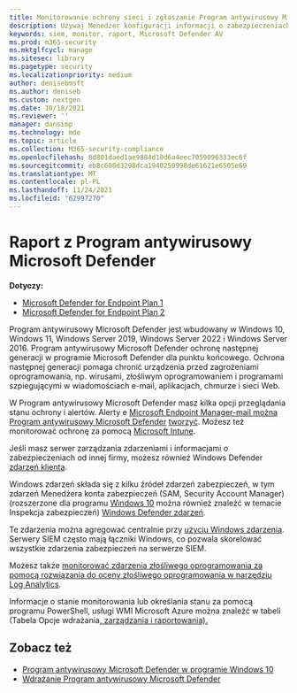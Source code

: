```yaml
---
title: Monitorowanie ochrony sieci i zgłaszanie Program antywirusowy Microsoft Defender informacji
description: Używaj Menedżer konfiguracji informacji o zabezpieczeniach i zarządzaniu zdarzeniami, aby korzystać z raportów, oraz monitoruj program Microsoft Defender AV za pomocą programu PowerShell i WMI.
keywords: siem, monitor, raport, Microsoft Defender AV
ms.prod: m365-security
ms.mktglfcycl: manage
ms.sitesec: library
ms.pagetype: security
ms.localizationpriority: medium
author: denisebmsft
ms.author: deniseb
ms.custom: nextgen
ms.date: 10/18/2021
ms.reviewer: ''
manager: dansimp
ms.technology: mde
ms.topic: article
ms.collection: M365-security-compliance
ms.openlocfilehash: 8d801daed1ae9884d10d6a4eec7059096333ec6f
ms.sourcegitcommit: eb8c600d3298dca1940259998de61621e6505e69
ms.translationtype: MT
ms.contentlocale: pl-PL
ms.lasthandoff: 11/24/2021
ms.locfileid: "62997270"
---
```

# <a name="report-on-microsoft-defender-antivirus"></a>Raport z Program antywirusowy Microsoft Defender

**Dotyczy:**
- [Microsoft Defender for Endpoint Plan 1](https://go.microsoft.com/fwlink/p/?linkid=2154037)
- [Microsoft Defender for Endpoint Plan 2](https://go.microsoft.com/fwlink/p/?linkid=2154037)

Program antywirusowy Microsoft Defender jest wbudowany w Windows 10, Windows 11, Windows Server 2019, Windows Server 2022 i Windows Server 2016. Program antywirusowy Microsoft Defender ochronę następnej generacji w programie Microsoft Defender dla punktu końcowego. Ochrona następnej generacji pomaga chronić urządzenia przed zagrożeniami oprogramowania, np. wirusami, złośliwym oprogramowaniem i programami szpiegującymi w wiadomościach e-mail, aplikacjach, chmurze i sieci Web.

W Program antywirusowy Microsoft Defender masz kilka opcji przeglądania stanu ochrony i alertów. Alerty e [Microsoft Endpoint Manager-mail można Program antywirusowy Microsoft Defender](/configmgr/protect/deploy-use/monitor-endpoint-protection) [tworzyć](/configmgr/protect/deploy-use/endpoint-configure-alerts). Możesz też monitorować ochronę za pomocą [Microsoft Intune](/intune/introduction-intune).

Jeśli masz serwer zarządzania zdarzeniami i informacjami o zabezpieczeniach od innej firmy, możesz również Windows Defender [zdarzeń klienta](/windows/win32/events/windows-events).

Windows zdarzeń składa się z kilku źródeł zdarzeń zabezpieczeń, w tym zdarzeń Menedżera konta zabezpieczeń (SAM, Security Account Manager) (rozszerzone dla programu [Windows 10](/windows/whats-new/whats-new-windows-10-version-1507-and-1511) można [](/windows/device-security/auditing/security-auditing-overview) również znaleźć w temacie Inspekcja zabezpieczeń) [Windows Defender zdarzeń](troubleshoot-microsoft-defender-antivirus.md).

Te zdarzenia można agregować centralnie przy [użyciu Windows zdarzenia](/windows/win32/wec/windows-event-collector). Serwery SIEM często mają łączniki Windows, co pozwala skorelować wszystkie zdarzenia zabezpieczeń na serwerze SIEM.

Możesz także [monitorować zdarzenia złośliwego oprogramowania za pomocą rozwiązania do oceny złośliwego oprogramowania w narzędziu Log Analytics](/azure/log-analytics/log-analytics-malware).

Informacje o stanie monitorowania lub określania stanu za pomocą programu PowerShell, usługi WMI Microsoft Azure można znaleźć w tabeli (Tabela Opcje wdrażania[, zarządzania i raportowania).](deploy-manage-report-microsoft-defender-antivirus.md#ref2)

## <a name="see-also"></a>Zobacz też

- [Program antywirusowy Microsoft Defender w programie Windows 10](microsoft-defender-antivirus-in-windows-10.md)
- [Wdrażanie Program antywirusowy Microsoft Defender](deploy-manage-report-microsoft-defender-antivirus.md)
